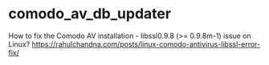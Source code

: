 # comodo_av_db_updater

How to fix the Comodo AV installation - libssl0.9.8 (>= 0.9.8m-1) issue on Linux?
https://rahulchandna.com/posts/linux-comodo-antivirus-libssl-error-fix/



